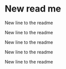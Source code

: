 # New read me

New line to the readme

New line to the readme

New line to the readme

New line to the readme

New line to the readme
